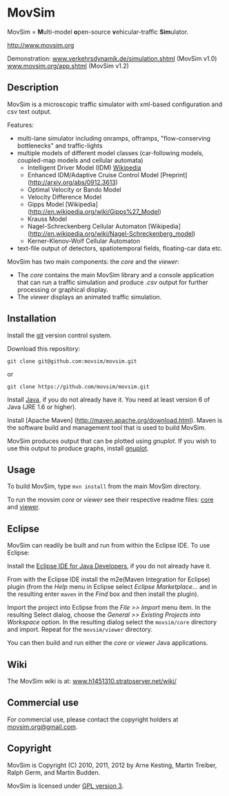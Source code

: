 MovSim
======

MovSim = **M**ulti-model **o**pen-source **v**ehicular-traffic **Sim**ulator.

http://www.movsim.org

Demonstration:  www.verkehrsdynamik.de/simulation.shtml (MovSim v1.0)
                www.movsim.org/app.shtml (MovSim v1.2) 


Description
-----------

MovSim is a microscopic traffic simulator with xml-based configuration and csv text output.

Features:

- multi-lane simulator including onramps, offramps, "flow-conserving bottlenecks" and traffic-lights
- multiple models of different model classes (car-following models, coupled-map models and cellular automata)
  * Intelligent Driver Model (IDM) [Wikipedia](http://en.wikipedia.org/wiki/Intelligent_driver_model)
  * Enhanced IDM/Adaptive Cruise Control Model [Preprint] (http://arxiv.org/abs/0912.3613)
  * Optimal Velocity or Bando Model 
  * Velocity Difference Model 
  * Gipps Model [Wikipedia] (http://en.wikipedia.org/wiki/Gipps%27_Model)
  * Krauss Model
  * Nagel-Schreckenberg Cellular Automaton [Wikipedia] (http://en.wikipedia.org/wiki/Nagel-Schreckenberg_model)
  * Kerner-Klenov-Wolf Cellular Automaton
- text-file output of detectors, spatiotemporal fields, floating-car data etc.

MovSim has two main components: the _core_ and the _viewer_:

* The _core_ contains the main MovSim library and a console application that can run a traffic simulation and produce _.csv_ output for further processing or graphical display.
* The _viewer_ displays an animated traffic simulation.


Installation
------------

Install the [git](http://git-scm.com/download) version control system.

Download this repository:

    git clone git@github.com:movsim/movsim.git
    
or
       
    git clone https://github.com/movsim/movsim.git
              
Install [Java](http://www.java.com/en/download/manual.jsp), if you do not already have it. You need at least version 6
of Java (JRE 1.6 or higher).

Install [Apache Maven] (http://maven.apache.org/download.html). Maven is the software build and management tool that is used to build MovSim.

MovSim produces output that can be plotted using _gnuplot_. If you wish to use this output to produce graphs, install [gnuplot](http://www.gnuplot.info/).


Usage
-----

To build MovSim, type `mvn install` from the main MovSim directory.

To run the movsim _core_ or _viewer_ see their respective readme files: [core](https://github.com/movsim/movsim/blob/master/core/README.md) and [viewer](https://github.com/movsim/movsim/blob/master/viewer/README.md).


Eclipse
-------

MovSim can readily be built and run from within the Eclipse IDE. To use Eclipse:

Install the [Eclipse IDE for Java Developers](http://www.eclipse.org/downloads/), if you do not already have it.

From with the Eclipse IDE install the m2e(Maven Integration for Eclipse) plugin (from the _Help_ menu in Eclipse select _Eclipse Marketplace..._ and in the resulting enter `maven` in the _Find_ box and then install the plugin).

Import the project into Eclipse from the _File >> Import_ menu item. In the resulting Select dialog, choose the _General >> Existing Projects into Workspace_ option. In the resulting dialog select the `movsim/core` directory and import. Repeat for the `movsim/viewer` directory.

You can then build and run either the _core_ or _viewer_ Java applications.


Wiki
----

The MovSim wiki is at: www.h1451310.stratoserver.net/wiki/


Commercial use
--------------

For commercial use, please contact the copyright holders at movsim.org@gmail.com.


Copyright
---------

MovSim is Copyright (C) 2010, 2011, 2012 by Arne Kesting, Martin Treiber, Ralph Germ, and Martin Budden.

MovSim is licensed under [GPL version 3](https://github.com/movsim/movsim/blob/master/COPYING).

